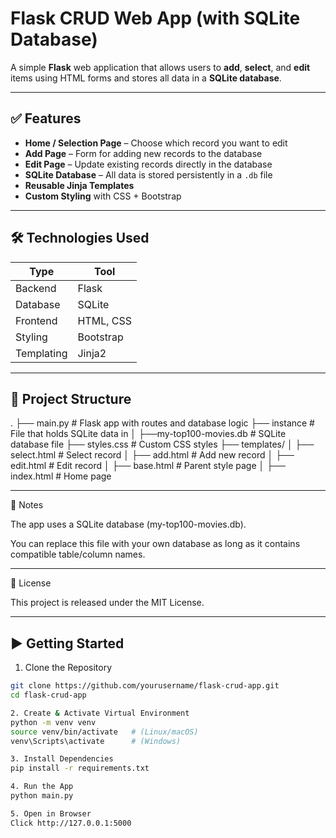 # Flask CRUD Web App (with SQLite Database)

A simple **Flask** web application that allows users to **add**, **select**, and **edit** items using HTML forms and stores all data in a **SQLite database**.

---

## ✅ Features

- **Home / Selection Page** – Choose which record you want to edit
- **Add Page** – Form for adding new records to the database
- **Edit Page** – Update existing records directly in the database
- **SQLite Database** – All data is stored persistently in a `.db` file
- **Reusable Jinja Templates**
- **Custom Styling** with CSS + Bootstrap

---

## 🛠 Technologies Used

| Type       | Tool          |
|------------|---------------|
| Backend    | Flask         |
| Database   | SQLite        |
| Frontend   | HTML, CSS     |
| Styling    | Bootstrap     |
| Templating | Jinja2        |

---

## 📂 Project Structure

.
├── main.py # Flask app with routes and database logic
├── instance # File that holds SQLite data in
│ ├──my-top100-movies.db # SQLite database file
├── styles.css # Custom CSS styles
├── templates/
│ ├── select.html # Select record
│ ├── add.html # Add new record
│ ├── edit.html # Edit record
│ ├── base.html # Parent style page
│ ├── index.html # Home page

---

🔌 Notes

The app uses a SQLite database (my-top100-movies.db).

You can replace this file with your own database as long as it contains compatible table/column names.

---

📝 License

This project is released under the MIT License.

---

## ▶️ Getting Started

1. Clone the Repository
```bash
git clone https://github.com/yourusername/flask-crud-app.git
cd flask-crud-app

2. Create & Activate Virtual Environment
python -m venv venv
source venv/bin/activate   # (Linux/macOS)
venv\Scripts\activate      # (Windows)

3. Install Dependencies
pip install -r requirements.txt

4. Run the App
python main.py

5. Open in Browser
Click http://127.0.0.1:5000
